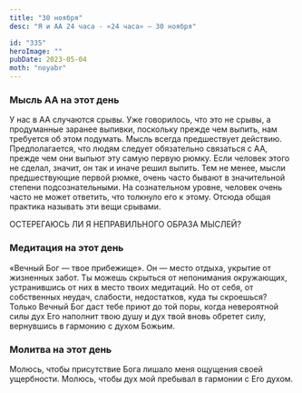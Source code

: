 ```yaml
---
title: "30 ноября"
desc: "Я и АА 24 часа - «24 часа» — 30 ноября"

id: "335"
heroImage: ""
pubDate: 2023-05-04
moth: "noyabr"
---
```


### Мысль АА на этот день

У нас в АА случаются срывы. Уже говорилось, что это не срывы, а продуманные
заранее выпивки, поскольку прежде чем выпить, нам требуется об этом подумать.
Мысль всегда предшествует действию. Предполагается, что людям следует
обязательно связаться с АА, прежде чем они выпьют эту самую первую рюмку. Если
человек этого не сделал, значит, он так и иначе решил выпить. Тем не менее,
мысли предшествующие первой рюмке, очень часто бывают в значительной степени
подсознательными. На сознательном уровне, человек очень часто не может
ответить, что толкнуло его к этому. Отсюда общая практика называть эти вещи
срывами.

ОСТЕРЕГАЮСЬ ЛИ Я НЕПРАВИЛЬНОГО ОБРАЗА МЫСЛЕЙ?

### Медитация на этот день

«Вечный Бог — твое прибежище». Он — место отдыха, укрытие от жизненных забот.
Ты можешь скрыться от непонимания окружающих, устранившись от них в место
твоих медитаций. Но от себя, от собственных неудач, слабости, недостатков,
куда ты скроешься? Только Вечный Бог даст тебе приют до той поры, когда
невероятной силы дух Его наполнит твою душу и дух твой вновь обретет силу,
вернувшись в гармонию с духом Божьим.

### Молитва на этот день

Молюсь, чтобы присутствие Бога лишало меня ощущения своей ущербности. Молюсь,
чтобы дух мой пребывал в гармонии с Его духом.
